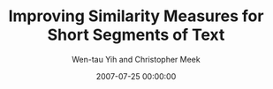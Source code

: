 ---
title: "Improving Similarity Measures for Short Segments of Text"
collection: publications
permalink: /publication/2007-07-25-0020
date: 2007-07-25 00:00:00
author: 'Wen-tau Yih and Christopher Meek'
venue: 'AAAI-2007'
---